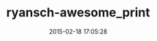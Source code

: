 ---
layout: post
title:  "ryansch-awesome_print"
repo:   "ryansch/awesome_print"
date:   2015-02-18 17:05:28
gemurl: http://github.com/ryansch/awesome_print
---